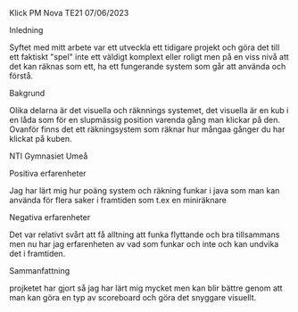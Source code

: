 Klick PM
Nova TE21 07/06/2023

Inledning

Syftet med mitt arbete var ett utveckla ett tidigare projekt och göra det till ett faktiskt "spel" inte ett väldigt komplext eller roligt men på en viss nivå att det kan räknas som ett, ha ett fungerande system som går att använda och förstå.

Bakgrund

Olika delarna är det visuella och räknnings systemet, det visuella är en kub i en låda som för en slupmässig position varenda gång man klickar på den. Ovanför finns det ett räkningsystem som räknar hur mångaa gånger du har klickat på kuben.



NTI Gymnasiet Umeå

Positiva erfarenheter

Jag har lärt mig hur poäng system och räkning funkar i java som man kan använda för flera saker i framtiden som t.ex en miniräknare

Negativa erfarenheter

Det var relativt svårt att få alltning att funka flyttande och bra tillsammans men nu har jag erfarenheten av vad som funkar och inte och kan undvika det i framtiden.

Sammanfattning

projketet har gjort så jag har lärt mig mycket men kan blir bättre genom att man kan göra en typ av scoreboard och göra det snyggare visuellt. 